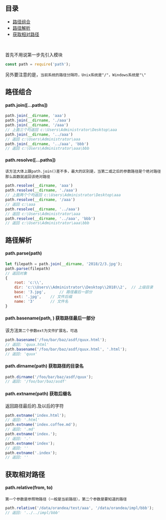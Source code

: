 ## 目录
* [路径组合](#user-content-路径组合)
* [路径解析](#user-content-路径解析)
* [获取相对路径](#user-content-获取相对路径)

&nbsp;

首先不用说第一步先引入模块
```javascript
const path = require('path');
```
另外要注意的是，`当前系统的路径分隔符，Unix系统是"/"，Windows系统是"\"`

## 路径组合
#### path.join([...paths])
```javascript
path.join(__dirname, 'aaa')
path.join(__dirname, './aaa')
path.join(__dirname, '/aaa')
// 上面三个均返回 c:\Users\Administrator\Desktop\aaa
path.join(__dirname, '../aaa')
// 返回 c:\Users\Administrator\aaa
path.join(__dirname, '../aaa', 'bbb')
// 返回 c:\Users\Administrator\aaa\bbb
```
#### path.resolve([...paths])
`该方法大体上跟path.join()差不多，最大的区别是，当第二或之后的参数路径是个绝对路径那么函数就返回该绝对路径`
```javascript
path.resolve(__dirname, 'aaa')
path.resolve(__dirname, './aaa')
// 上面两个个均返回 c:\Users\Administrator\Desktop\aaa
path.resolve(__dirname, '/aaa')
// 返回 c:\aaa
path.resolve(__dirname, '../aaa')
// 返回 c:\Users\Administrator\aaa
path.resolve(__dirname, '../aaa', 'bbb')
// 返回 c:\Users\Administrator\aaa\bbb
```

## 路径解析
#### path.parse(path)
```javascript
let filepath = path.join(__dirname, '2018/2/3.jpg');
path.parse(filepath)
// 返回对象
{ 
    root: 'c:\\',
    dir: 'c:\\Users\\Administrator\\Desktop\\2018\\2',  // 上级目录
    base: '3.jpg',      // 路径最后一部分
    ext: '.jpg',    // 文件后缀
    name: '3'       // 文件名
}
```
#### path.basename(path, <ext>) 获取路径最后一部分
该方法`第二个参数ext为文件扩展名，可选`
```javascript
path.basename('/foo/bar/baz/asdf/quux.html');
// 返回: 'quux.html'
path.basename('/foo/bar/baz/asdf/quux.html', '.html');
// 返回: 'quux'
```
#### path.dirname(path) 获取路径的目录名
```javascript
path.dirname('/foo/bar/baz/asdf/quux');
// 返回: '/foo/bar/baz/asdf'
```
#### path.extname(path) 获取后缀名
返回路径最后的.及以后的字符
```javascript
path.extname('index.html');
// 返回: '.html'
path.extname('index.coffee.md');
// 返回: '.md'
path.extname('index.');
// 返回: '.'
path.extname('index');
// 返回: ''
path.extname('.index');
// 返回: ''
```

## 获取相对路径
#### path.relative(from, to)
`第一个参数是参照物路径（一般是当前路径），第二个参数是要知道的路径`
```javascript
path.relative('/data/orandea/test/aaa', '/data/orandea/impl/bbb');
// 返回: '../../impl/bbb'
```